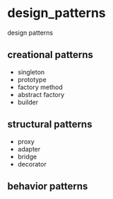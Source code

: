 # design_patterns
design patterns

## creational patterns
- singleton
- prototype
- factory method
- abstract factory
- builder

## structural patterns
- proxy
- adapter
- bridge
- decorator

## behavior patterns
